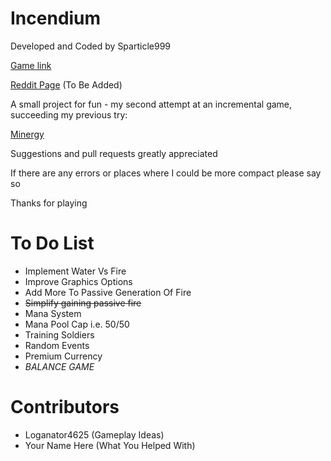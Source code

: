 # Incendium

Developed and Coded by Sparticle999

[Game link](http://sparticle999.github.io/Incendium/)

[Reddit Page]() (To Be Added)

A small project for fun - my second attempt at an incremental game, succeeding my previous try:

[Minergy](http://sparticle999.github.io/Minergy/)

Suggestions and pull requests greatly appreciated

If there are any errors or places where I could be more compact please say so

Thanks for playing

# To Do List

- Implement Water Vs Fire
- Improve Graphics Options
- Add More To Passive Generation Of Fire
- ~~Simplify gaining passive fire~~
- Mana System
- Mana Pool Cap i.e. 50/50
- Training Soldiers
- Random Events
- Premium Currency
- *BALANCE GAME*

# Contributors
- Loganator4625 (Gameplay Ideas)
- Your Name Here (What You Helped With)
